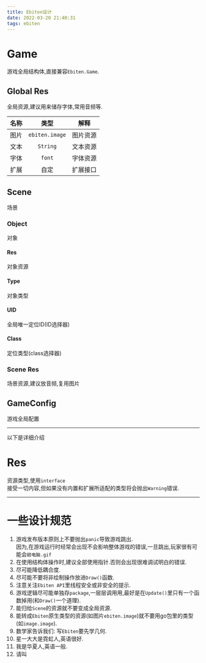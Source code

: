 ```yaml
---
title: Ebiten设计
date: 2022-03-20 21:40:31
tags: ebiten
---
```


# Game 
游戏全局结构体,直接兼容`Ebiten.Game`.

## Global Res
全局资源,建议用来储存字体,常用音频等.

|名称|类型|解释|
:--------------:|:--------------:|:--------------:|
|图片|`ebiten.image`|图片资源|
|文本|`String`|文本资源|
|字体|`font`|字体资源|
|扩展|自定|扩展接口|

## Scene
场景

### Object
对象

#### Res
对象资源

#### Type
对象类型

#### UID
全局唯一定位ID(ID选择器)

#### Class 
定位类型(class选择器)

### Scene Res
场景资源,建议放音频,复用图片

## GameConfig
游戏全局配置


---
以下是详细介绍

# Res
资源类型,使用`interface`  
接受一切内容,但如果没有内置和扩展所适配的类型将会抛出`Warning`错误.


---

# 一些设计规范

1. 游戏发布版本原则上不要抛出`panic`导致游戏跳出.  
因为,在游戏运行时经常会出现不会影响整体游戏的错误,一旦跳出,玩家很有可能会`砸电脑.gif`  
2. 在使用结构体操作时,建议全部使用指针.否则会出现很难调试明白的错误.  
3. 尽可能降低耦合度.
4. 尽可能不要将非绘制操作放进`Draw()`函数.
5. 注意关注`Ebiten API`里线程安全或非安全的提示.
6. 游戏逻辑尽可能单独存`package`,一层层调用用,最好是在`Update()`里只有一个函数掉用(和`Draw()`一个道理).
6. 能归给`Scene`的资源就不要变成全局资源.
7. 能转成`Ebiten`原生类型的资源(如图片`ebiten.image`)就不要用go包里的类型(如`image.image`). 
8. 数学家告诉我们: 写`Ebiten`要先学几何.
9. 星一大大是霓虹人,英语很好.
10. 我是华夏人,英语一般.
11. 请叫
